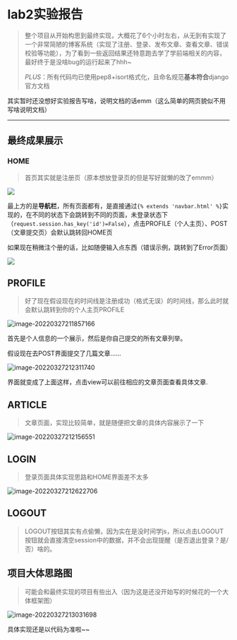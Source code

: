 # lab2实验报告

> 整个项目从开始构思到最终实现，大概花了6个小时左右，从无到有实现了一个非常简陋的博客系统（实现了注册、登录、发布文章、查看文章、错误校验等功能），为了看到一些返回结果还特意跑去学了学前端相关的内容，最好终于是没啥bug的运行起来了hhh~
>
> $PLUS$：所有代码均已使用pep8+isort格式化，且命名规范**基本符合**django官方文档

其实暂时还没想好实验报告写啥，说明文档的话emm（这么简单的网页貌似不用写啥说明文档）

---

## 最终成果展示

### HOME

> 首页其实就是注册页（原本想放登录页的但是写好就懒的改了emmm）

![](https://gitee.com/ababa-317/image/raw/master/images/20220327210933.png)

最上方的是**导航栏**，所有页面都有，是直接通过`{% extends 'navbar.html' %}`实现的，在不同的状态下会跳转到不同的页面，未登录状态下（`request.session.has_key('id')=False`），点击PROFILE（个人主页）、POST（文章提交页）会默认跳转回HOME页

如果现在稍微注个册的话，比如随便输入点东西（错误示例，跳转到了Error页面）

![](https://gitee.com/ababa-317/image/raw/master/images/20220327211702.png)

## PROFILE

> 好了现在假设现在的时间线是注册成功（格式无误）的时间线，那么此时就会默认跳转到你的个人主页PROFILE

![image-20220327211857166](https://gitee.com/ababa-317/image/raw/master/images/image-20220327211857166.png)

首先是个人信息的一个展示，然后是你自己提交的所有文章列举。

假设现在去POST界面提交了几篇文章......

![image-20220327212311740](https://gitee.com/ababa-317/image/raw/master/images/image-20220327212311740.png)

界面就变成了上面这样，点击view可以前往相应的文章页面查看具体文章.

## ARTICLE

> 文章页面，实现比较简单，就是随便把文章的具体内容展示了一下

![image-20220327212156551](https://gitee.com/ababa-317/image/raw/master/images/image-20220327212156551.png)

## LOGIN

> 登录页面具体实现思路和HOME界面差不太多

![image-20220327212622706](https://gitee.com/ababa-317/image/raw/master/images/image-20220327212622706.png)

## LOGOUT

> LOGOUT按钮其实有点偷懒，因为实在是没时间学js，所以点击LOGOUT按钮就会直接清空session中的数据，并不会出现提醒（是否退出登录？是/否）啥的。

## 项目大体思路图

> 可能会和最终实现的项目有些出入（因为这是还没开始写的时候花的一个大体框架图）

![image-20220327213031698](https://gitee.com/ababa-317/image/raw/master/images/image-20220327213031698.png)

具体实现还是以代码为准啦~~

